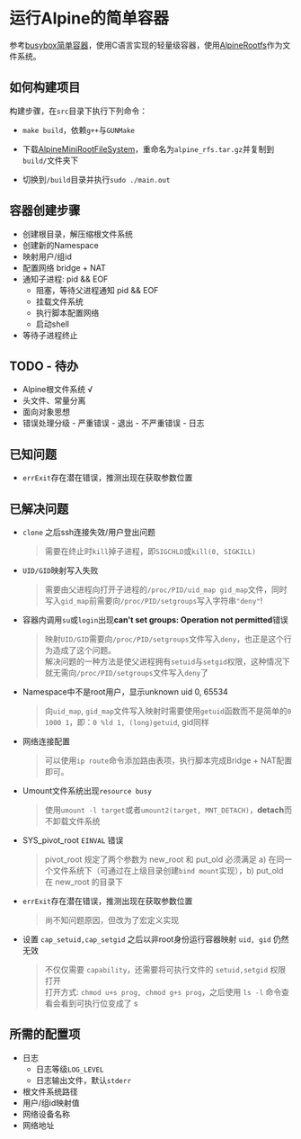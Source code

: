 # 运行Alpine的简单容器

参考[busybox简单容器](https://segmentfault.com/a/1190000006913509)，使用C语言实现的轻量级容器，使用[AlpineRootfs](https://alpinelinux.org/downloads/)作为文件系统。

## 如何构建项目
构建步骤，在`src`目录下执行下列命令：
- `make build`，依赖`g++`与`GUNMake`

- 下载[AlpineMiniRootFileSystem](http://dl-cdn.alpinelinux.org/alpine/v3.10/releases/x86_64/alpine-minirootfs-3.10.2-x86_64.tar.gz)，重命名为`alpine_rfs.tar.gz`并复制到`build/`文件夹下

- 切换到`/build`目录并执行`sudo ./main.out`


## 容器创建步骤
- 创建根目录，解压缩根文件系统
- 创建新的Namespace
- 映射用户/组id
- 配置网络 bridge + NAT
- 通知子进程: pid && EOF
  - 阻塞，等待父进程通知 pid && EOF
  - 挂载文件系统
  - 执行脚本配置网络
  - 启动shell
- 等待子进程终止

## TODO - 待办
- Alpine根文件系统 √
- 头文件、常量分离
- 面向对象思想
- 错误处理分级
      - 严重错误 - 退出
      - 不严重错误 - 日志

## 已知问题
- `errExit`存在潜在错误，推测出现在获取参数位置

## 已解决问题
- `clone` 之后ssh连接失效/用户登出问题
   > 需要在终止时`kill`掉子进程，即`SIGCHLD`或`kill(0, SIGKILL)`

- `UID/GID`映射写入失败
   > 需要由父进程向打开子进程的`/proc/PID/uid_map gid_map`文件，同时写入`gid_map`前需要向`/proc/PID/setgroups`写入字符串`"deny"`!

- 容器内调用`su`或`login`出现**can't set groups: Operation not permitted**错误
  > 映射`UID/GID`需要向`/proc/PID/setgroups`文件写入`deny`，也正是这个行为造成了这个问题。   
  > 解决问题的一种方法是使父进程拥有`setuid`与`setgid`权限，这种情况下就无需向`/proc/PID/setgroups`文件写入`deny`了

- Namespace中不是root用户，显示unknown uid 0, 65534
   > 向`uid_map`, `gid_map`文件写入映射时需要使用`getuid`函数而不是简单的`0 1000 1`，即：`0 %ld 1, (long)getuid`, gid同样

- 网络连接配置
   > 可以使用`ip route`命令添加路由表项，执行脚本完成Bridge + NAT配置即可。

- Umount文件系统出现`resource busy`
   > 使用`umount -l target`或者`umount2(target, MNT_DETACH)`，**detach**而不卸载文件系统

- SYS_pivot_root `EINVAL` 错误
  > pivot_root 规定了两个参数为 new_root 和 put_old 必须满足 a) 在同一个文件系统下（可通过在上级目录创建`bind mount`实现），b) put_old 在 new_root 的目录下

- `errExit`存在潜在错误，推测出现在获取参数位置
  > 尚不知问题原因，但改为了宏定义实现

- 设置 `cap_setuid,cap_setgid` 之后以非root身份运行容器映射 `uid, gid` 仍然无效
  > 不仅仅需要 `capability`，还需要将可执行文件的 `setuid,setgid` 权限打开  
  > 打开方式: `chmod u+s prog, chmod g+s prog`，之后使用 `ls -l` 命令查看会看到可执行位变成了 s

## 所需的配置项
- 日志
  - 日志等级`LOG_LEVEL`
  - 日志输出文件，默认`stderr`
- 根文件系统路径
- 用户/组id映射值
- 网络设备名称
- 网络地址
